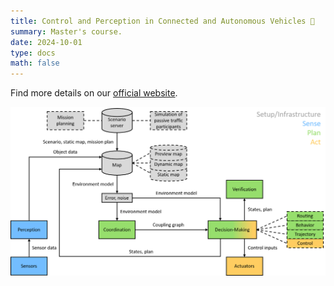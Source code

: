 ```yaml
---
title: Control and Perception in Connected and Autonomous Vehicles 🚗
summary: Master's course.
date: 2024-10-01
type: docs
math: false
---
```

Find more details on our [official website](https://www.embedded.rwth-aachen.de/cms/embedded/studium/lehrveranstaltungen/~bixxdz/regelung-und-wahrnehmung-in-vernetzten-u/?lidx=1).

![lab-architecture](lab-architecture.png)
